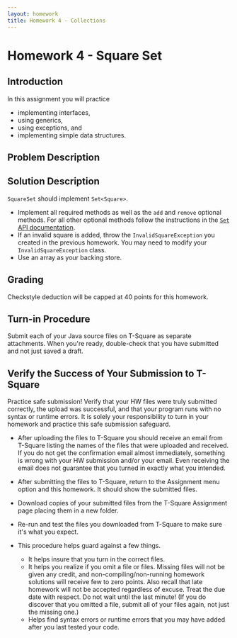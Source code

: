 ```yaml
---
layout: homework
title: Homework 4 - Collections
---
```


# Homework 4 - Square Set

## Introduction

In this assignment you will practice

- implementing interfaces,
- using generics,
- using exceptions, and
- implementing simple data structures.

## Problem Description



## Solution Description

`SquareSet` should implement `Set<Square>`.

- Implement all required methods as well as the `add` and `remove` optional methods. For all other optional methods follow the instructions in the [`Set` API documentation](https://docs.oracle.com/javase/8/docs/api/java/util/Set.html).
- If an invalid square is added, throw the `InvalidSquareException` you created in the previous homework. You may need to modify your `InvalidSquareException` class.
- Use an array as your backing store.


## Grading


Checkstyle deduction will be capped at 40 points for this homework.

## Turn-in Procedure

Submit each of your Java source files on T-Square as separate attachments.  When you're ready, double-check that you have submitted and not just saved a draft.

## Verify the Success of Your Submission to T-Square

Practice safe submission! Verify that your HW files were truly submitted correctly, the upload was successful, and that your program runs with no syntax or runtime errors. It is solely your responsibility to turn in your homework and practice this safe submission safeguard.

- After uploading the files to T-Square you should receive an email from T-Square listing the names of the files that were uploaded and received. If you do not get the confirmation email almost immediately, something is wrong with your HW submission and/or your email. Even receiving the email does not guarantee that you turned in exactly what you intended.
- After submitting the files to T-Square, return to the Assignment menu option and this homework. It should show the submitted files.
- Download copies of your submitted files from the T-Square Assignment page placing them in a new folder.
- Re-run and test the files you downloaded from T-Square to make sure it's what you expect.
- This procedure helps guard against a few things.

    - It helps insure that you turn in the correct files.
    - It helps you realize if you omit a file or files. Missing files will not be given any credit, and non-compiling/non-running homework solutions will receive few to zero points. Also recall that late homework will not be accepted regardless of excuse. Treat the due date with respect.  Do not wait until the last minute!
(If you do discover that you omitted a file, submit all of your files again, not just the missing one.)
    - Helps find syntax errors or runtime errors that you may have added after you last tested your code.
